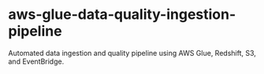 # aws-glue-data-quality-ingestion-pipeline
Automated data ingestion and quality pipeline using AWS Glue, Redshift, S3, and EventBridge.
